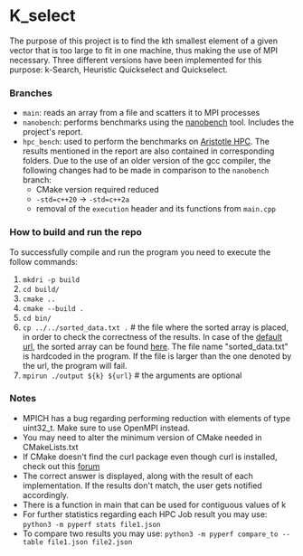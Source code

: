 # K_select

The purpose of this project is to find the kth smallest element of a given vector that is too large
to fit in one machine, thus making the use of MPI necessary. Three different versions have been implemented for this purpose: k-Search, Heuristic Quickselect and Quickselect.

### Branches
* `main`: reads an array from a file and scatters it to MPI processes
* `nanobench`: performs benchmarks using the [nanobench](https://github.com/andreas-abel/nanoBench) tool. Includes the project's report.
* `hpc_bench`: used to perform the benchmarks on [Aristotle HPC](https://hpc.auth.gr/pun/sys/dashboard/). The results mentioned in the report are also contained in corresponding folders. Due to the use of an older version of the gcc compiler, the following changes had to be made in comparison to the `nanobench` branch:
  * CMake version required reduced
  * `-std=c++20` -> `-std=c++2a`
  * removal of the `execution` header and its functions from `main.cpp`  

### How to build and run the repo

To successfully compile and run the program you need to execute the follow commands:

1. `mkdri -p build`
2. `cd build/`
3. `cmake ..`
4. `cmake --build .`
5. `cd bin/`
6. `cp ../../sorted_data.txt .` # the file where the sorted array is placed, in order to check the correctness of the results. In case of the [default url](https://dumps.wikimedia.org/other/static_html_dumps/current/el/wikipedia-el-html.tar.7z), the sorted array can be found [here](https://drive.google.com/file/d/14oI-r5W7kl2FcGCbQ1Udg1GPARdabDDE/view?usp=sharing). The file name "sorted_data.txt" is hardcoded in the program. If the file is larger than the one denoted by the url, the program will fail.
7. `mpirun ./output ${k} ${url}` # the arguments are optional

### Notes
* MPICH has a bug regarding performing reduction with elements of type uint32_t. Make sure to use OpenMPI instead.
* You may need to alter the minimum version of CMake needed in CMakeLists.txt
* If CMake doesn't find the curl package even though curl is installed, check out this [forum](https://stackoverflow.com/questions/34914944/could-not-find-curl-missing-curl-library-curl-include-dir-on-cmake)
* The correct answer is displayed, along with the result of each implementation. If the results don't match, the user gets notified accordingly.
* There is a function in main that can be used for contiguous values of k
* For further statistics regarding each HPC Job result you may use: `python3 -m pyperf stats file1.json`
* To compare two results you may use: `python3 -m pyperf compare_to --table file1.json file2.json`



